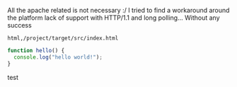 All the apache related is not necessary :/
I tried to find a workaround around the platform lack of support with HTTP/1.1 and long polling... Without any success

[RUN-BEGIN]: # (cmd:run.sh)

```html,/project/target/src/index.html```

```javascript,/project/target/src/hello.js
function hello() {
  console.log("hello world!");
}
```

[RUN-END]: #

test

